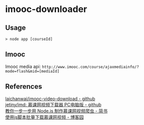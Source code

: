 # imooc-downloader

## Usage
 ```
 > node app [courseId]
 ```
## Imooc
Imooc media api: `http://www.imooc.com/course/ajaxmediainfo/?mode=flash&mid=[mediaId]`  

## References
[laichanwai/imooc-video-download - github](https://github.com/laichanwai/imooc-video-download)  
[jetiny/imd: 慕课网视频下载器 PC电脑版 - github](https://github.com/jetiny/imd)  
[教你一步一步用 Node.js 制作慕课网视频爬虫 - 简书](http://www.jianshu.com/p/d7631fc695af)  
[使用js脚本批量下载慕课网视频 - 博客园](http://www.cnblogs.com/xiaoafei1991/p/5092853.html)

